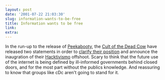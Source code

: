 ```yaml
---
layout: post
date: '2001-07-22 21:03:30'
slug: information-wants-to-be-free
title: Information wants to be free
link: 
extra: 
---
```


In the run-up to the release of [Peekabooty](http://www.pixelised.com/px_forum.php?aid=10), the [Cult of the Dead Cow](http://www.cultdeadcow.com) have released two statements in order to [clarify their position](http://www.cultdeadcow.com/cDc_files/declaration.html) and announce the inaugration of their [Hacktivismo](http://www.cultdeadcow.com/cDc_files/HacktivismoFAQ.html) offshoot. Scary to think that the future use of the internet is being defined by ill-informed governments behind closed doors, and for the most part without the publics knowledge. And reassuring to know that groups like cDc aren't going to stand for it.